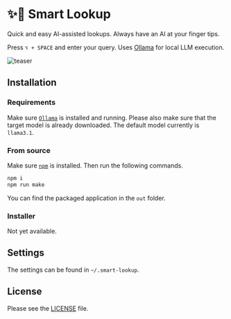 # ✨🔎 Smart Lookup

Quick and easy AI-assisted lookups. Always have an AI at your finger tips.

Press `⌥ + SPACE` and enter your query. Uses [Ollama](https://ollama.com) for local LLM execution.

![teaser](https://github.com/user-attachments/assets/c52efc03-e565-494b-b1b9-f1a4e725234e)

## Installation

### Requirements

Make sure [`Ollama`](https://ollama.com) is installed and running.
Please also make sure that the target model is already downloaded. The default model currently is `llama3.1`.

### From source

Make sure [`npm`](https://nodejs.org) is installed.
Then run the following commands.

```bash
npm i
npm run make
```

You can find the packaged application in the `out` folder.

### Installer

Not yet available.

## Settings

The settings can be found in `~/.smart-lookup`.

## License

Please see the [LICENSE](LICENSE) file.

